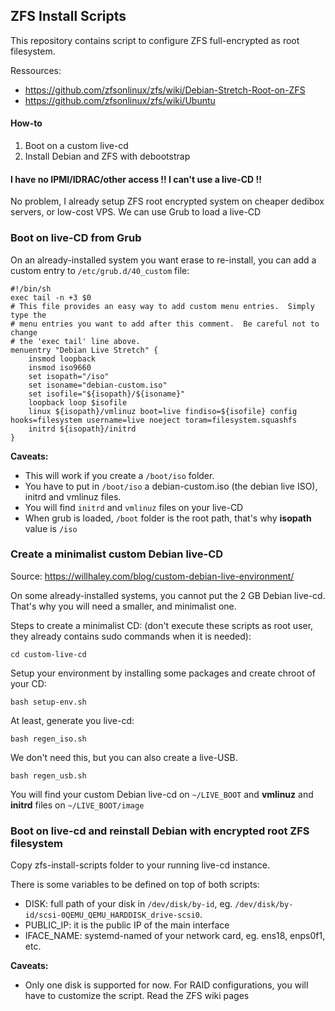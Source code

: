 ## ZFS Install Scripts

This repository contains script to configure ZFS full-encrypted as root filesystem.

Ressources:

* https://github.com/zfsonlinux/zfs/wiki/Debian-Stretch-Root-on-ZFS
* https://github.com/zfsonlinux/zfs/wiki/Ubuntu

#### How-to

1. Boot on a custom live-cd
2. Install Debian and ZFS with debootstrap

#### I have no IPMI/IDRAC/other access !! I can't use a live-CD !!

No problem, I already setup ZFS root encrypted system on cheaper dedibox servers, or low-cost VPS. We can use Grub to load a live-CD

### Boot on live-CD from Grub

On an already-installed system you want erase to re-install, you can add a custom entry to `/etc/grub.d/40_custom` file:

```
#!/bin/sh
exec tail -n +3 $0
# This file provides an easy way to add custom menu entries.  Simply type the
# menu entries you want to add after this comment.  Be careful not to change
# the 'exec tail' line above.
menuentry "Debian Live Stretch" {
    insmod loopback
    insmod iso9660
    set isopath="/iso"
    set isoname="debian-custom.iso"
    set isofile="${isopath}/${isoname}"
    loopback loop $isofile
    linux ${isopath}/vmlinuz boot=live findiso=${isofile} config hooks=filesystem username=live noeject toram=filesystem.squashfs
    initrd ${isopath}/initrd
}
```

**Caveats:** 

* This will work if you create a `/boot/iso` folder.
* You have to put in `/boot/iso` a debian-custom.iso (the debian live ISO), initrd and vmlinuz files.
* You will find `initrd` and `vmlinuz` files on your live-CD
* When grub is loaded, `/boot` folder is the root path, that's why **isopath** value is `/iso`

### Create a minimalist custom Debian live-CD

Source: https://willhaley.com/blog/custom-debian-live-environment/

On some already-installed systems, you cannot put the 2 GB Debian live-cd. That's why you will need a smaller, and minimalist one.

Steps to create a minimalist CD: (don't execute these scripts as root user, they already contains sudo commands when it is needed):

    cd custom-live-cd

Setup your environment by installing some packages and create chroot of your CD:

    bash setup-env.sh

At least, generate you live-cd:

    bash regen_iso.sh

We don't need this, but you can also create a live-USB.

    bash regen_usb.sh

You will find your custom Debian live-cd on `~/LIVE_BOOT` and **vmlinuz** and **initrd** files on `~/LIVE_BOOT/image`

### Boot on live-cd and reinstall Debian with encrypted root ZFS filesystem

Copy zfs-install-scripts folder to your running live-cd instance.

There is some variables to be defined on top of both scripts:

* DISK: full path of your disk in `/dev/disk/by-id`, eg. `/dev/disk/by-id/scsi-0QEMU_QEMU_HARDDISK_drive-scsi0`. 
* PUBLIC_IP: it is the public IP of the main interface
* IFACE_NAME: systemd-named of your network card, eg. ens18, enps0f1, etc.

**Caveats:**

* Only one disk is supported for now. For RAID configurations, you will have to customize the script. Read the ZFS wiki pages
